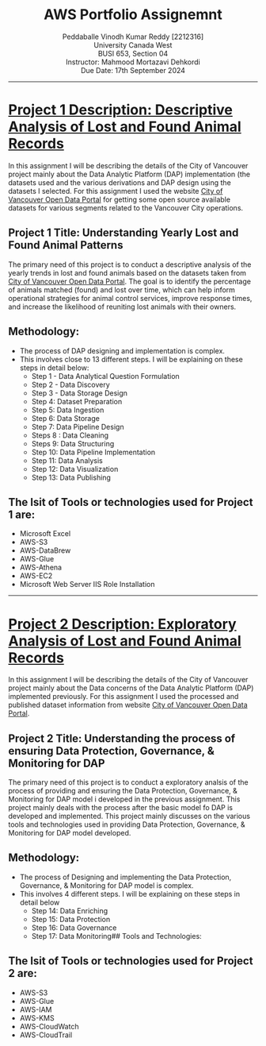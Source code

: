 <h1 align="center">AWS Portfolio Assignemnt</h1>
<p align="center">
Peddaballe Vinodh Kumar Reddy [2212316] <br>
University Canada West<br>
BUSI 653, Section 04<br>
Instructor: Mahmood Mortazavi Dehkordi<br>
Due Date: 17th September 2024<br>
</p>

___
# [Project 1 Description: Descriptive Analysis of Lost and Found Animal Records](https://busi-653-codes.github.io/City-of-Vancouver-DAP-Project-Part-1-Peddaballe-Vinodh-Kumar-Reddy/)
In this assignment I will be describing the details of the City of Vancouver project mainly about the Data Analytic Platform (DAP) implementation (the datasets used and the various derivations and DAP design using the datasets I selected. For this assignment I used the website [City of Vancouver Open Data Portal](https://opendata.vancouver.ca/explore/dataset/animal-control-inventory-lost-and-found/export/?disjunctive.breed&disjunctive.color&sort=date&refine.date=2023) for getting some open source available datasets for various segments related to the Vancouver City operations.
## Project 1 Title: Understanding Yearly Lost and Found Animal Patterns
The primary need of this project is to conduct a descriptive analysis of the yearly trends in lost and found animals based on the datasets taken from [City of Vancouver Open Data Portal](https://opendata.vancouver.ca/explore/dataset/animal-control-inventory-lost-and-found/export/?disjunctive.breed&disjunctive.color&sort=date&refine.date=2023). The goal is to identify the percentage of animals matched (found) and lost over time, which can help inform operational strategies for animal control services, improve response times, and increase the likelihood of reuniting lost animals with their owners.
## Methodology:
* The process of DAP designing and implementation is complex.
* This involves close to 13 different steps. I will be explaining on these steps in detail below:
  * Step 1 - Data Analytical Question Formulation
  * Step 2 - Data Discovery
  * Step 3 - Data Storage Design
  * Step 4: Dataset Preparation
  * Step 5: Data Ingestion
  * Step 6: Data Storage
  * Step 7: Data Pipeline Design
  * Steps 8 : Data Cleaning
  * Steps 9: Data Structuring
  * Step 10: Data Pipeline Implementation
  * Step 11: Data Analysis
  * Step 12: Data Visualization
  * Step 13: Data Publishing
 ## The lsit of Tools or technologies used for Project 1 are:
  * Microsoft Excel
  * AWS-S3
  * AWS-DataBrew
  * AWS-Glue
  * AWS-Athena
  * AWS-EC2
  * Microsoft Web Server IIS Role Installation <br>

___

# [Project 2 Description: Exploratory Analysis of Lost and Found Animal Records](https://busi-653-codes.github.io/City-of-Vancouver-DAP-Project-Part-2-Peddaballe-Vinodh-Kumar-Reddy/)
In this assignment I will be describing the details of the City of Vancouver project mainly about the Data concerns of the Data Analytic Platform (DAP) implemented previously. For this assignment I used the processed and published dataset information from website [City of Vancouver Open Data Portal](https://opendata.vancouver.ca/explore/dataset/animal-control-inventory-lost-and-found/export/?disjunctive.breed&disjunctive.color&sort=date&refine.date=2023).
## Project 2 Title: Understanding the process of ensuring Data Protection, Governance, & Monitoring for DAP
The primary need of this project is to conduct a exploratory analsis of the process of providing and ensuring the Data Protection, Governance, & Monitoring for DAP model i developed in the previous assignment. This project mainly deals with the process after the basic model fo DAP is developed and implemented. This project mainly discusses on the various tools and technologies used in providing Data Protection, Governance, & Monitoring for DAP model developed.
## Methodology:
* The process of Designing and implementing the Data Protection, Governance, & Monitoring for DAP model is complex.
* This involves 4 different steps. I will be explaining on these steps in detail below
  * Step 14: Data Enriching
  * Step 15: Data Protection
  * Step 16: Data Governance
  * Step 17: Data Monitoring## Tools and Technologies:
## The lsit of Tools or technologies used for Project 2 are:
  * AWS-S3
  * AWS-Glue
  * AWS-IAM
  * AWS-KMS
  * AWS-CloudWatch
  * AWS-CloudTrail
